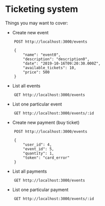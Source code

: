 # Ticketing system

Things you may want to cover:

* Create new event
```
    POST http://localhost:3000/events

    {   
        "name": "event0",
        "description": "description0",
        "date": "2019-10-16T09:20:30.000Z",
        "available_tickets": 10,
        "price": 500
    }
```
* List all events
```
    GET http://localhost:3000/events
```
* List one particular event
```
    GET http://localhost:3000/events/:id
```
* Create new payment (buy ticket)
```
    POST http://localhost:3000/events
    
    {   
        "user_id": 4,
        "event_id": 5,
        "quantity": 1,
        "token": "card_error"
    }
```
* List all payments
```
    GET http://localhost:3000/events
```
* List one particular payment
```
    GET http://localhost:3000/events/:id
```

